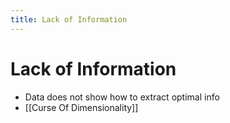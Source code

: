 ```yaml
---
title: Lack of Information
---
```


# Lack of Information
- Data does not show how to extract optimal info
- [[Curse Of Dimensionality]]








